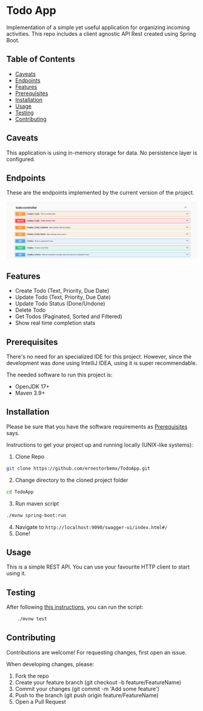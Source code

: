 # Todo App

Implementation of a simple yet useful application
for organizing incoming activities. This repo includes a client agnostic API Rest created using Spring Boot. 

## Table of Contents

- [Caveats](#caveats)
- [Endpoints](#endpoints)
- [Features](#features)
- [Prerequisites](#prerequisites)
- [Installation](#installation)
- [Usage](#usage)
- [Testing](#testing)
- [Contributing](#contributing)

## Caveats
This application is using in-memory storage for data. No persistence layer is configured.

## Endpoints

These are the endpoints implemented by the current version of the project.

![Screenshot](./TodoApp_Endpoints.png)

## Features

- Create Todo (Text, Priority, Due Date)
- Update Todo (Text, Priority, Due Date)
- Update Todo Status (Done/Undone)
- Delete Todo
- Get Todos (Paginated, Sorted and Filtered)
- Show real time completion stats

## Prerequisites

There's no need for an specialized IDE for this project. 
However, since the development was done using IntelliJ IDEA, using it
is super recommendable. 

The needed software to run this project is:

- OpenJDK 17+
- Maven 3.9+


## Installation

Please be sure that you have the software requirements as [Prerequisites](#prerequisites) says.

Instructions to get your project up and running locally (UNIX-like systems):
1. Clone Repo
```bash
git clone https://github.com/ernestorbemx/TodoApp.git
```
2. Change directory to the cloned project folder
```bash
cd TodoApp
```
3. Run maven script
```bash
./mvnw spring-boot:run
```
4. Navigate to `http://localhost:9090/swagger-ui/index.html#/`
5. Done!

## Usage

This is a simple REST API. You can use your favourite 
HTTP client to start using it.


## Testing

After following [this instructions](#installation), you can run the script:

```bash
    ./mvnw test
```

## Contributing
Contributions are welcome! For requesting changes, first open an issue.

When developing changes, please:
1. Fork the repo
2. Create your feature branch (git checkout -b feature/FeatureName)
3. Commit your changes (git commit -m 'Add some feature')
4. Push to the branch (git push origin feature/FeatureName)
5. Open a Pull Request





